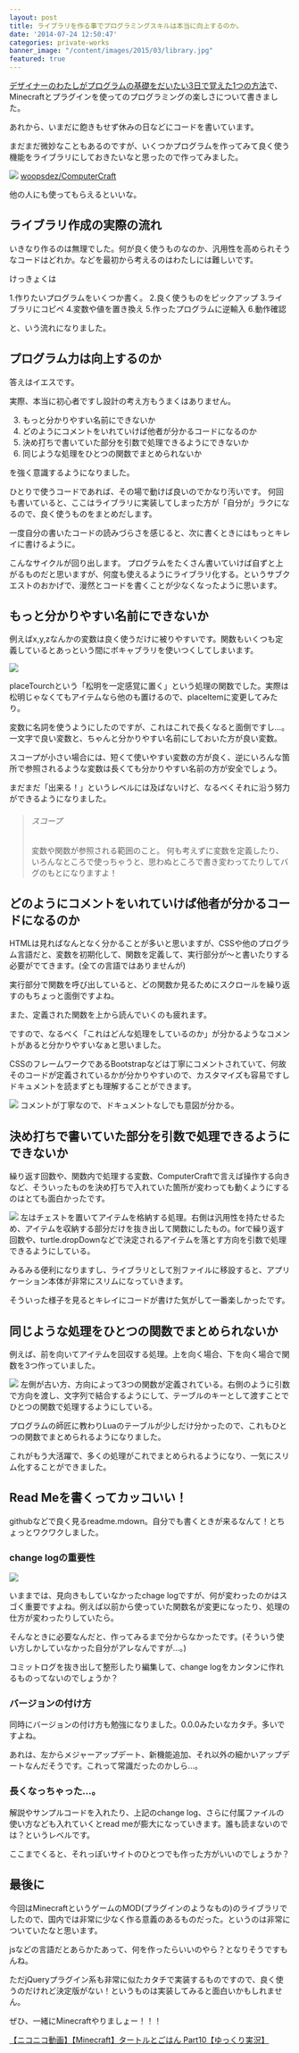 ```yaml
---
layout: post
title: ライブラリを作る事でプログラミングスキルは本当に向上するのか。
date: '2014-07-24 12:50:47'
categories: private-works
banner_image: "/content/images/2015/03/library.jpg"
featured: true
---
```


[デザイナーのわたしがプログラムの基礎をだいたい3日で覚えた1つの方法](http://blog.mikiishijima.com/start-programing/)で、Minecraftとプラグインを使ってのプログラミングの楽しさについて書きました。

あれから、いまだに飽きもせず休みの日などにコードを書いています。

まだまだ微妙なこともあるのですが、いくつかプログラムを作ってみて良く使う機能をライブラリにしておきたいなと思ったので作ってみました。

![](/content/images/2015/03/ishijima_-2015-03-10-0-11-35.png)
[woopsdez/ComputerCraft](https://github.com/woopsdez/ComputerCraft)

他の人にも使ってもらえるといいな。

## ライブラリ作成の実際の流れ

いきなり作るのは無理でした。何が良く使うものなのか、汎用性を高められそうなコードはどれか。などを最初から考えるのはわたしには難しいです。

けっきょくは

1.作りたいプログラムをいくつか書く。
2.良く使うものをピックアップ
3.ライブラリにコピペ
4.変数や値を置き換え
5.作ったプログラムに逆輸入
6.動作確認 

と、いう流れになりました。

## プログラム力は向上するのか

答えはイエスです。

実際、本当に初心者ですし設計の考え方もうまくはありません。

3. もっと分かりやすい名前にできないか
4. どのようにコメントをいれていけば他者が分かるコードになるのか
1. 決め打ちで書いていた部分を引数で処理できるようにできないか
2. 同じような処理をひとつの関数でまとめられないか

を強く意識するようになりました。

ひとりで使うコードであれば、その場で動けば良いのでかなり汚いです。
何回も書いていると、ここはライブラリに実装してしまった方が「自分が」ラクになるので、良く使うものをまとめだします。

一度自分の書いたコードの読みづらさを感じると、次に書くときにはもっとキレイに書けるように。

こんなサイクルが回り出します。
プログラムをたくさん書いていけば自ずと上がるものだと思いますが、何度も使えるようにライブラリ化する。というサブクエストのおかげで、漫然とコードを書くことが少なくなったように思います。

## もっと分かりやすい名前にできないか

例えばx,y,zなんかの変数は良く使うだけに被りやすいです。関数もいくつも定義しているとあっという間にボキャブラリを使いつくしてしまいます。

![](/content/images/2015/03/ishijima_-2015-03-10-0-18-16.png)

placeTourchという「松明を一定感覚に置く」という処理の関数でした。実際は松明じゃなくてもアイテムなら他のも置けるので、placeItemに変更してみたり。

変数に名詞を使うようにしたのですが、これはこれで長くなると面倒ですし…。
一文字で良い変数と、ちゃんと分かりやすい名前にしておいた方が良い変数。

スコープが小さい場合には、短くて使いやすい変数の方が良く、逆にいろんな箇所で参照されるような変数は長くても分かりやすい名前の方が安全でしょう。

まだまだ「出来る！」というレベルには及ばないけど、なるべくそれに沿う努力ができるようになりました。

> ###### スコープ
> 変数や関数が参照される範囲のこと。
> 何も考えずに変数を定義したり、いろんなところで使っちゃうと、思わぬところで書き変わってたりしてバグのもとになりますよ！

## どのようにコメントをいれていけば他者が分かるコードになるのか

HTMLは見ればなんとなく分かることが多いと思いますが、CSSや他のプログラム言語だと、変数を初期化して、関数を定義して、実行部分が〜と書いたりする必要がでてきます。(全ての言語ではありませんが)

実行部分で関数を呼び出していると、どの関数か見るためにスクロールを繰り返すのもちょっと面倒ですよね。

また、定義された関数を上から読んでいくのも疲れます。

ですので、なるべく「これはどんな処理をしているのか」が分かるようなコメントがあると分かりやすいなぁと思いました。

CSSのフレームワークであるBootstrapなどは丁寧にコメントされていて、何故そのコードが定義されているかが分かりやすいので、カスタマイズも容易ですしドキュメントを読まずとも理解することができます。

![](/content/images/2015/03/ishijima_-2015-03-10-0-18-59.png)
コメントが丁寧なので、ドキュメントなしでも意図が分かる。

## 決め打ちで書いていた部分を引数で処理できるようにできないか

繰り返す回数や、関数内で処理する変数、ComputerCraftで言えば操作する向きなど、そういったものを決め打ちで入れていた箇所が変わっても動くようにするのはとても面白かったです。

![](/content/images/2015/03/ishijima_-2015-03-10-0-17-40-1.png)
左はチェストを置いてアイテムを格納する処理。右側は汎用性を持たせるため、アイテムを収納する部分だけを抜き出して関数にしたもの。forで繰り返す回数や、turtle.dropDownなどで決定されるアイテムを落とす方向を引数で処理できるようにしている。

みるみる便利になりますし、ライブラリとして別ファイルに移設すると、アプリケーション本体が非常にスリムになっていきます。

そういった様子を見るとキレイにコードが書けた気がして一番楽しかったです。

## 同じような処理をひとつの関数でまとめられないか

例えば、前を向いてアイテムを回収する処理。上を向く場合、下を向く場合で関数を3つ作っていました。

![](/content/images/2015/03/ishijima_-2015-03-10-0-21-22.png)
左側が古い方、方向によって3つの関数が定義されている。右側のように引数で方向を渡し、文字列で結合するようにして、テーブルのキーとして渡すことでひとつの関数で処理するようにしている。

プログラムの師匠に教わりLuaのテーブルが少しだけ分かったので、これもひとつの関数でまとめられるようになりました。

これがもう大活躍で、多くの処理がこれでまとめられるようになり、一気にスリム化することができました。

## Read Meを書くってカッコいい！

githubなどで良く見るreadme.mdown。自分でも書くときが来るなんて！とちょっとワクワクしました。

### change logの重要性

![](/content/images/2015/03/ishijima_-2015-03-10-0-22-01.png)

いままでは、見向きもしていなかったchage logですが、何が変わったのかはスゴく重要ですよね。例えば以前から使っていた関数名が変更になったり、処理の仕方が変わったりしていたら。

そんなときに必要なんだと、作ってみるまで分からなかったです。(そういう使い方しかしていなかった自分がアレなんですが…。)

コミットログを抜き出して整形したり編集して、change logをカンタンに作れるものってないのでしょうか？

### バージョンの付け方

同時にバージョンの付け方も勉強になりました。0.0.0みたいなカタチ。多いですよね。

あれは、左からメジャーアップデート、新機能追加、それ以外の細かいアップデートなんだそうです。これって常識だったのかしら…。

### 長くなっちゃった…。

解説やサンプルコードを入れたり、上記のchange log、さらに付属ファイルの使い方なども入れていくとread meが膨大になっていきます。誰も読まないのでは？というレベルです。

ここまでくると、それっぽいサイトのひとつでも作った方がいいのでしょうか？

## 最後に

今回はMinecraftというゲームのMOD(プラグインのようなもの)のライブラリでしたので、国内では非常に少なく作る意義のあるものだった。というのは非常についていたなと思います。

jsなどの言語だとあらかたあって、何を作ったらいいのやら？となりそうですもんね。

ただjQueryプラグイン系も非常に似たカタチで実装するものですので、良く使うのだけれど決定版がない！というものは実装してみると面白いかもしれません。

ぜひ、一緒にMinecraftやりましょー！！！

<script type="text/javascript" src="http://ext.nicovideo.jp/thumb_watch/sm23969139?w=490&h=307"></script><noscript><a href="http://www.nicovideo.jp/watch/sm23969139">【ニコニコ動画】【Minecraft】タートルとごはん Part10【ゆっくり実況】</a></noscript>
